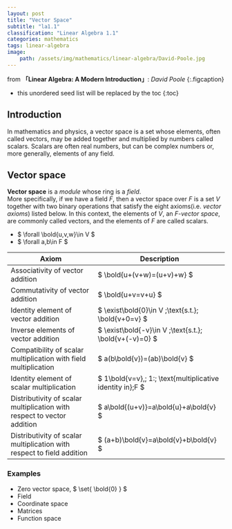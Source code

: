 ```yaml
---
layout: post
title: "Vector Space"
subtitle: "la1.1"
classification: "Linear Algebra 1.1"
categories: mathematics
tags: linear-algebra
image:
    path: /assets/img/mathematics/linear-algebra/David-Poole.jpg
---
```


from **「Linear Algebra: A Modern Introduction」**: _David Poole_
{:.figcaption}

<!--more-->
* this unordered seed list will be replaced by the toc
{:toc}

## Introduction

In mathematics and physics, a vector space is a set whose elements, often called vectors,
may be added together and multiplied by numbers called scalars.
Scalars are often real numbers, but can be complex numbers or, more generally, elements of any field.


## Vector space

**Vector space** is a _module_ whose ring is a _field_. <br>
More specifically, if we have a field $F$, then a vector space over $F$ is a set $V$ together
with two binary operations that satisfy the eight axioms(i.e. _vector axioms_) listed below.
In this context, the elements of $V$, an _$F$-vector space_, are commonly called vectors, and the elements of $F$ are called scalars.
* $ \forall \bold{u,v,w}\in V $
* $ \forall a,b\in F $

| Axiom                                                             | Description                                                  |
|-------------------------------------------------------------------|--------------------------------------------------------------|
| Associativity of vector addition                                  | $ \bold{u+(v+w)=(u+v)+w} $                                   |
| Commutativity of vector addition                                  | $ \bold{u+v=v+u} $                                           |
| Identity element of vector addition                               | $ \exist\bold{0}\in V \;\text{s.t.}\; \bold{v+0=v} $         |
| Inverse elements of vector addition                               | $ \exist\bold{-v}\in V \;\text{s.t.}\; \bold{v+(-v)=0} $     |
| Compatibility of scalar multiplication with field multiplication  | $ a(b\bold{v})=(ab)\bold{v} $                                |
| Identity element of scalar multiplication                         | $ 1\bold{v=v},\; 1:\; \text{multiplicative identity in}\;F $ |
| Distributivity of scalar multiplication with respect to vector addition | $ a\bold{(u+v)}=a\bold{u}+a\bold{v} $ |
| Distributivity of scalar multiplication with respect to field addition | $ (a+b)\bold{v}=a\bold{v}+b\bold{v} $ |

### Examples
* Zero vector space, $ \set{ \bold{0} } $
* Field
* Coordinate space
* Matrices
* Function space
